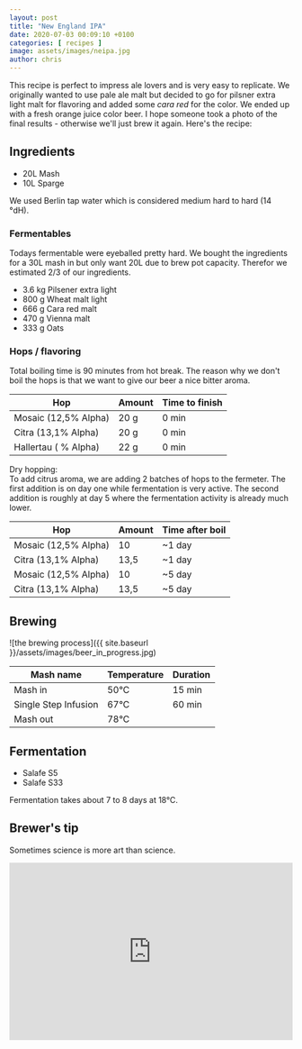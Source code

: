```yaml
---
layout: post
title: "New England IPA"
date: 2020-07-03 00:09:10 +0100
categories: [ recipes ]
image: assets/images/neipa.jpg
author: chris
---
```


This recipe is perfect to impress ale lovers and is very easy to replicate.
We originally wanted to use pale ale malt but decided to go for pilsner extra light malt for flavoring and added some _cara red_ for the color.
We ended up with a fresh orange juice color beer. I hope someone took a photo of the final results - otherwise we'll just brew it again. 
Here's the recipe:


## Ingredients

- 20L Mash 
- 10L Sparge

We used Berlin tap water which is considered medium hard to hard (14 °dH).

### Fermentables

Todays fermentable were eyeballed pretty hard. We bought the ingredients for a 30L mash in but only want 20L due to brew pot capacity. Therefor we estimated 2/3 of our ingredients.

- 3.6 kg Pilsener extra light
- 800 g Wheat malt light
- 666 g Cara red malt
- 470 g Vienna malt
- 333 g Oats

### Hops / flavoring

Total boiling time is 90 minutes from hot break. The reason why we don't boil the hops is that we want to give our beer a nice bitter aroma.

| Hop                  | Amount | Time to finish |
| -------------------- | ------ | -------------- |
| Mosaic (12,5% Alpha) | 20 g   | 0 min          |
| Citra (13,1% Alpha)  | 20 g   | 0 min          |
| Hallertau ( % Alpha) | 22 g   | 0 min          |



Dry hopping:  
To add citrus aroma, we are adding 2 batches of hops to the fermeter. The first addition is on day one while fermentation is very active.
The second addition is roughly at day 5 where the fermentation activity is already much lower.


| Hop |Amount | Time after boil|
| -------------------- | ----- | -------------- |
| Mosaic (12,5% Alpha) | 10     | ~1 day         |
| Citra (13,1% Alpha)  | 13,5   | ~1 day         |
| Mosaic (12,5% Alpha) | 10     | ~5 day         |
| Citra (13,1% Alpha)  | 13,5   | ~5 day         |

## Brewing


![the brewing process]({{ site.baseurl }}/assets/images/beer_in_progress.jpg)



| Mash name            | Temperature | Duration     |
| ---------------------| ----------- | ------------ |
| Mash in              | 50°C        | 15 min       |
| Single Step Infusion | 67°C        | 60 min       |
| Mash out             | 78°C        |              |

## Fermentation

- Salafe S5
- Salafe S33

Fermentation takes about 7 to 8 days at 18°C.

## Brewer's tip
Sometimes science is more art than science. 

<p><iframe style="width:100%;" height="315" src="https://www.youtube.com/embed/W5JqB6e5QwU?rel=0&amp;showinfo=0" frameborder="0" allowfullscreen></iframe></p>

